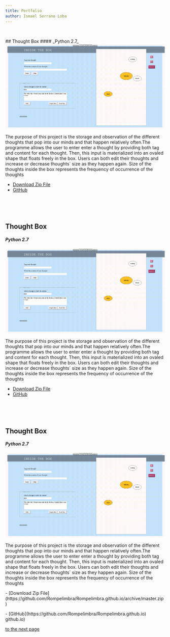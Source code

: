 ```yaml
---
title: Portfolio
author: Ismael Serrano Loba
---
```


<p> <br> </p>
## Thought Box 
#### _Python 2.7_


<img src="bandicam-2020-06-14-22-51-39-204.gif" alt="descarga">

The purpose of this project is the storage and observation of the different thoughts that pop into our minds and that happen relatively
often.The programme allows the user to enter enter a thought by providing both tag and content for each thought. Then, this input is 
materialized into an ovaled shape that floats freely in the box. Users can both edit their thoughts and increase or decrease thoughts´ 
size as they happen again. Size of the thoughts inside the box represents the frequency of occurrence of the thoughts

- [Download Zip File](https://github.com/Rompelimbra/Rompelimbra.github.io/archive/master.zip)
- [GitHub](https://github.com/Rompelimbra/Rompelimbra.github.io) 
<p> <br> <br> <br> </p>

## Thought Box 
#### _Python 2.7_


<img src="bandicam-2020-06-14-22-51-39-204.gif" alt="descarga">

The purpose of this project is the storage and observation of the different thoughts that pop into our minds and that happen relatively
often.The programme allows the user to enter enter a thought by providing both tag and content for each thought. Then, this input is 
materialized into an ovaled shape that floats freely in the box. Users can both edit their thoughts and increase or decrease thoughts´ 
size as they happen again. Size of the thoughts inside the box represents the frequency of occurrence of the thoughts

- [Download Zip File](https://github.com/Rompelimbra/Rompelimbra.github.io/archive/master.zip)
- [GitHub](https://github.com/Rompelimbra/Rompelimbra.github.io) 
<p> <br> <br> <br>  </p>

## Thought Box 
#### _Python 2.7_


<img src="bandicam-2020-06-14-22-51-39-204.gif" alt="descarga">

The purpose of this project is the storage and observation of the different thoughts that pop into our minds and that happen relatively
often.The programme allows the user to enter enter a thought by providing both tag and content for each thought. Then, this input is 
materialized into an ovaled shape that floats freely in the box. Users can both edit their thoughts and increase or decrease thoughts´ 
size as they happen again. Size of the thoughts inside the box represents the frequency of occurrence of the thoughts

<p>             </p> - [Download Zip File](https://github.com/Rompelimbra/Rompelimbra.github.io/archive/master.zip) <p>             </p> - [GitHub](https://github.com/Rompelimbra/Rompelimbra.github.io) 
github.io) 


[to the next page](https://rompelimbra.github.io/second)
